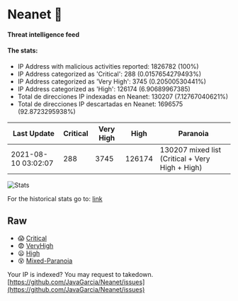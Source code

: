 # Neanet :hocho:
#### Threat intelligence feed
#### The stats:

- IP Address with malicious activities reported: 1826782 (100%)
- IP Address categorized as 'Critical':  288 (0.0157654279493%)
- IP Address categorized as 'Very High':  3745 (0.20500530441%)
- IP Address categorized as 'High':  126174 (6.90689967385)
- Total de direcciones IP indexadas en Neanet:  130207 (7.12767040621%)
- Total de direcciones IP descartadas en Neanet:  1696575 (92.8723295938%)

| Last Update | Critical | Very High | High | Paranoia |
| --- | --- | --- | --- | --- |
| 2021-08-10 03:02:07 | 288 | 3745 | 126174 | 130207 mixed list (Critical + Very High + High)|

![Stats](https://docs.google.com/spreadsheets/d/e/2PACX-1vSnaNMIXVabIpDJjufMlzH7poXnshF3mgd8Is1g9ytUEzVsP5my4Trn8f-xkoLLQ38xpL3HtmUexLo6/pubchart?oid=501124687&format=image)

For the historical stats go to: [link](/stats.csv)
## Raw
- :scream: [Critical](https://raw.githubusercontent.com/JavaGarcia/Neanet/master/blacklists/neanet_critical.txt)
- :fearful: [VeryHigh](https://raw.githubusercontent.com/JavaGarcia/Neanet/master/blacklists/neanet_veryHigh.txtt)
- :frowning: [High](https://raw.githubusercontent.com/JavaGarcia/Neanet/master/blacklists/neanet_high.txt)
- :dizzy_face: [Mixed-Paranoia](https://raw.githubusercontent.com/JavaGarcia/Neanet/master/blacklists/neanet_all.txt)


Your IP is indexed? You may request to takedown. [https://github.com/JavaGarcia/Neanet/issues](https://github.com/JavaGarcia/Neanet/issues)

























































































































































































































































































































































































































































































































































































































































































































































































































































































































































































































































































































































































































































































































































































































































































































































































































































































































































































































































































































































































































































































































































































































































































































































































































































































































































































































































































































































































































































































































































































































































































































































































































































































































































































































































































































































































































































































































































































































































































































































































































































































































































































































































































































































































































































































































































































































































































































































































































































































































































































































































































































































































































































































































































































































































































































































































































































































































































































































































































































































































































































































































































































































































































































































































































































































































































































































































































































































































































































































































































































































































































































































































































































































































































































































































































































































































































































































































































































































































































































































































































































































































































































































































































